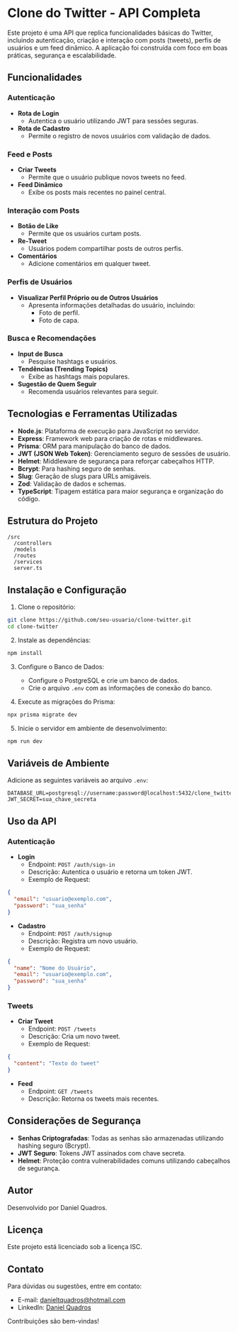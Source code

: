 # Clone do Twitter - API Completa

Este projeto é uma API que replica funcionalidades básicas do Twitter, incluindo autenticação, criação e interação com posts (tweets), perfis de usuários e um feed dinâmico. A aplicação foi construída com foco em boas práticas, segurança e escalabilidade.

## Funcionalidades

### Autenticação

- **Rota de Login**
  - Autentica o usuário utilizando JWT para sessões seguras.
- **Rota de Cadastro**
  - Permite o registro de novos usuários com validação de dados.

### Feed e Posts

- **Criar Tweets**
  - Permite que o usuário publique novos tweets no feed.
- **Feed Dinâmico**
  - Exibe os posts mais recentes no painel central.

### Interação com Posts

- **Botão de Like**
  - Permite que os usuários curtam posts.
- **Re-Tweet**
  - Usuários podem compartilhar posts de outros perfis.
- **Comentários**
  - Adicione comentários em qualquer tweet.

### Perfis de Usuários

- **Visualizar Perfil Próprio ou de Outros Usuários**
  - Apresenta informações detalhadas do usuário, incluindo:
    - Foto de perfil.
    - Foto de capa.

### Busca e Recomendações

- **Input de Busca**
  - Pesquise hashtags e usuários.
- **Tendências (Trending Topics)**
  - Exibe as hashtags mais populares.
- **Sugestão de Quem Seguir**
  - Recomenda usuários relevantes para seguir.

## Tecnologias e Ferramentas Utilizadas

- **Node.js**: Plataforma de execução para JavaScript no servidor.
- **Express**: Framework web para criação de rotas e middlewares.
- **Prisma**: ORM para manipulação do banco de dados.
- **JWT (JSON Web Token)**: Gerenciamento seguro de sessões de usuário.
- **Helmet**: Middleware de segurança para reforçar cabeçalhos HTTP.
- **Bcrypt**: Para hashing seguro de senhas.
- **Slug**: Geração de slugs para URLs amigáveis.
- **Zod**: Validação de dados e schemas.
- **TypeScript**: Tipagem estática para maior segurança e organização do código.

## Estrutura do Projeto

```
/src
  /controllers
  /models
  /routes
  /services
  server.ts
```

## Instalação e Configuração

1. Clone o repositório:

```bash
git clone https://github.com/seu-usuario/clone-twitter.git
cd clone-twitter
```

2. Instale as dependências:

```bash
npm install
```

3. Configure o Banco de Dados:

   - Configure o PostgreSQL e crie um banco de dados.
   - Crie o arquivo `.env` com as informações de conexão do banco.

4. Execute as migrações do Prisma:

```bash
npx prisma migrate dev
```

5. Inicie o servidor em ambiente de desenvolvimento:

```bash
npm run dev
```

## Variáveis de Ambiente

Adicione as seguintes variáveis ao arquivo `.env`:

```env
DATABASE_URL=postgresql://username:password@localhost:5432/clone_twitter
JWT_SECRET=sua_chave_secreta
```

## Uso da API

### Autenticação

- **Login**
  - Endpoint: `POST /auth/sign-in`
  - Descrição: Autentica o usuário e retorna um token JWT.
  - Exemplo de Request:

```json
{
  "email": "usuario@exemplo.com",
  "password": "sua_senha"
}
```

- **Cadastro**
  - Endpoint: `POST /auth/signup`
  - Descrição: Registra um novo usuário.
  - Exemplo de Request:

```json
{
  "name": "Nome do Usuário",
  "email": "usuario@exemplo.com",
  "password": "sua_senha"
}
```

### Tweets

- **Criar Tweet**
  - Endpoint: `POST /tweets`
  - Descrição: Cria um novo tweet.
  - Exemplo de Request:

```json
{
  "content": "Texto do tweet"
}
```

- **Feed**
  - Endpoint: `GET /tweets`
  - Descrição: Retorna os tweets mais recentes.

## Considerações de Segurança

- **Senhas Criptografadas**: Todas as senhas são armazenadas utilizando hashing seguro (Bcrypt).
- **JWT Seguro**: Tokens JWT assinados com chave secreta.
- **Helmet**: Proteção contra vulnerabilidades comuns utilizando cabeçalhos de segurança.

## Autor

Desenvolvido por Daniel Quadros.

## Licença

Este projeto está licenciado sob a licença ISC.

## Contato

Para dúvidas ou sugestões, entre em contato:

- E-mail: danieltquadros@hotmail.com
- LinkedIn: [Daniel Quadros](https://linkedin.com/in/danieltquadros)

Contribuições são bem-vindas!
